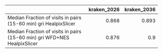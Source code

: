 |                                                                          |   kraken_2026 |   kraken_2036 |
|:-------------------------------------------------------------------------|--------------:|--------------:|
| Median Fraction of visits in pairs (15-60 min) gri HealpixSlicer         |         0.868 |         0.893 |
| Median Fraction of visits in pairs (15-60 min) gri WFD+NES HealpixSlicer |         0.876 |         0.9   |
